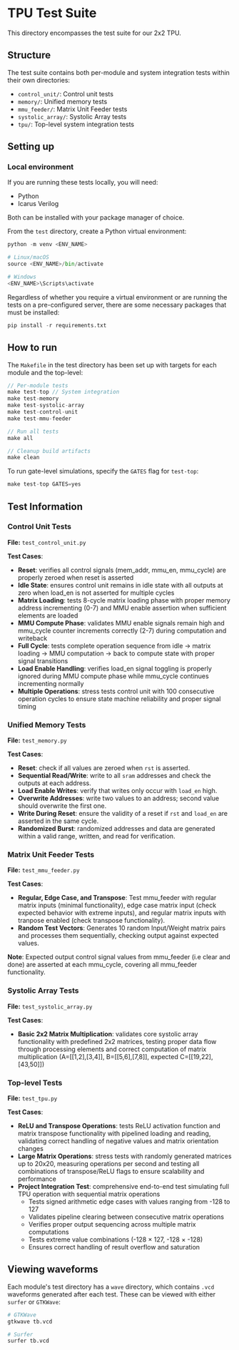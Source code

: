 # TPU Test Suite

This directory encompasses the test suite for our 2x2 TPU.

## Structure

The test suite contains both per-module and system integration tests within their own directories:

* `control_unit/`: Control unit tests
* `memory/`: Unified memory tests
* `mmu_feeder/`: Matrix Unit Feeder tests
* `systolic_array/`: Systolic Array tests
* `tpu/`: Top-level system integration tests

## Setting up

### Local environment

If you are running these tests locally, you will need:

 * Python
 * Icarus Verilog

Both can be installed with your package manager of choice.

From the `test` directory, create a Python virtual environment:

```python
python -m venv <ENV_NAME>

# Linux/macOS
source <ENV_NAME>/bin/activate

# Windows
<ENV_NAME>\Scripts\activate
```

Regardless of whether you require a virtual environment or are running the tests on a pre-configured server, there are some necessary packages that must be installed:

```python
pip install -r requirements.txt
```

## How to run

The `Makefile` in the test directory has been set up with targets for each module and the top-level:

```c
// Per-module tests
make test-top // System integration
make test-memory
make test-systolic-array
make test-control-unit
make test-mmu-feeder

// Run all tests 
make all

// Cleanup build artifacts
make clean
```

To run gate-level simulations, specify the `GATES` flag for `test-top`:

```c
make test-top GATES=yes
```

## Test Information

### Control Unit Tests

**File:** `test_control_unit.py`

**Test Cases**:

* **Reset**: verifies all control signals (mem_addr, mmu_en, mmu_cycle) are properly zeroed when reset is asserted
* **Idle State**: ensures control unit remains in idle state with all outputs at zero when load_en is not asserted for multiple cycles
* **Matrix Loading**: tests 8-cycle matrix loading phase with proper memory address incrementing (0-7) and MMU enable assertion when sufficient elements are loaded
* **MMU Compute Phase**: validates MMU enable signals remain high and mmu_cycle counter increments correctly (2-7) during computation and writeback
* **Full Cycle**: tests complete operation sequence from idle → matrix loading → MMU computation → back to compute state with proper signal transitions
* **Load Enable Handling**: verifies load_en signal toggling is properly ignored during MMU compute phase while mmu_cycle continues incrementing normally
* **Multiple Operations**: stress tests control unit with 100 consecutive operation cycles to ensure state machine reliability and proper signal timing

### Unified Memory Tests

**File:** `test_memory.py`

**Test Cases**:

* **Reset**: check if all values are zeroed when `rst` is asserted.
* **Sequential Read/Write**: write to all `sram` addresses and check the outputs at each address.
* **Load Enable Writes**: verify that writes only occur with `load_en` high.
* **Overwrite Addresses**: write two values to an address; second value should overwrite the first one.
* **Write During Reset**: ensure the validity of a reset if `rst` and `load_en` are asserted in the same cycle.
* **Randomized Burst**: randomized addresses and data are generated within a valid range, written, and read for verification.

### Matrix Unit Feeder Tests

**File:** `test_mmu_feeder.py`

**Test Cases**:

* **Regular, Edge Case, and Transpose**: Test mmu_feeder with regular matrix inputs (minimal functionality), edge case matrix input (check expected behavior with extreme inputs), and regular matrix inputs with tranpose enabled (check transpose functionality).
* **Random Test Vectors**: Generates 10 random Input/Weight matrix pairs and processes them sequentially, checking output against expected values.

**Note**: Expected output control signal values from mmu_feeder (i.e clear and done) are asserted at each mmu_cycle, covering all mmu_feeder functionality.

### Systolic Array Tests

**File:** `test_systolic_array.py`

**Test Cases**:

* **Basic 2x2 Matrix Multiplication**: validates core systolic array functionality with predefined 2x2 matrices, testing proper data flow through processing elements and correct computation of matrix multiplication (A=[[1,2],[3,4]], B=[[5,6],[7,8]], expected C=[[19,22],[43,50]])

### Top-level Tests

**File:** `test_tpu.py`

**Test Cases**:

* **ReLU and Transpose Operations**: tests ReLU activation function and matrix transpose functionality with pipelined loading and reading, validating correct handling of negative values and matrix orientation changes
* **Large Matrix Operations**: stress tests with randomly generated matrices up to 20x20, measuring operations per second and testing all combinations of transpose/ReLU flags to ensure scalability and performance
* **Project Integration Test**: comprehensive end-to-end test simulating full TPU operation with sequential matrix operations
  - Tests signed arithmetic edge cases with values ranging from -128 to 127
  - Validates pipeline clearing between consecutive matrix operations
  - Verifies proper output sequencing across multiple matrix computations
  - Tests extreme value combinations (-128 × 127, -128 × -128)
  - Ensures correct handling of result overflow and saturation

## Viewing waveforms

Each module's test directory has a `wave` directory, which contains `.vcd` waveforms generated after each test. These can be viewed with either `surfer` or `GTKWave`:

```sh
# GTKWave
gtkwave tb.vcd

# Surfer
surfer tb.vcd
```
